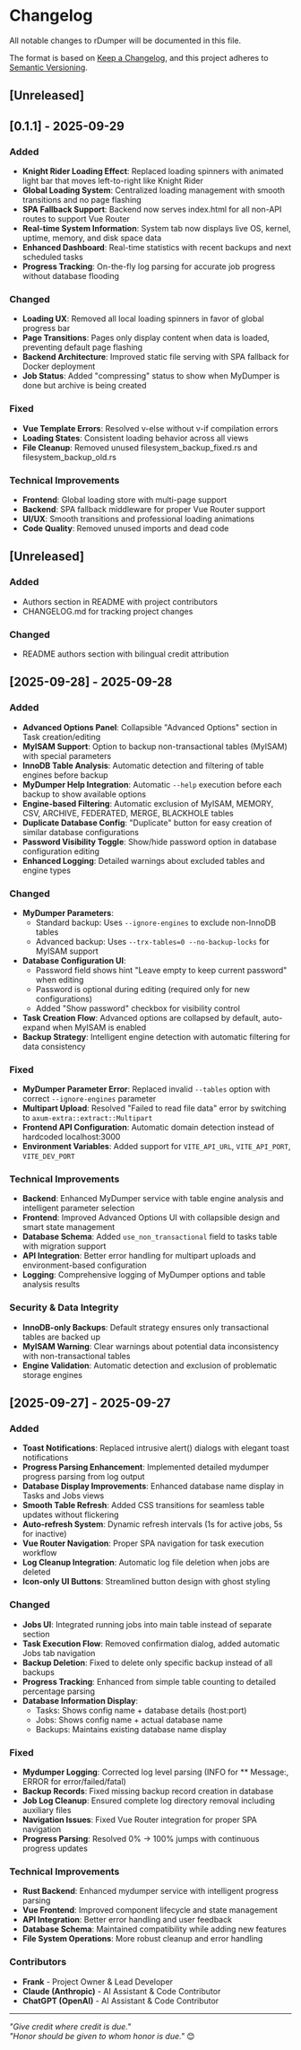# Changelog

All notable changes to rDumper will be documented in this file.

The format is based on [Keep a Changelog](https://keepachangelog.com/en/1.0.0/),
and this project adheres to [Semantic Versioning](https://semver.org/spec/v2.0.0.html).

## [Unreleased]

## [0.1.1] - 2025-09-29

### Added
- **Knight Rider Loading Effect**: Replaced loading spinners with animated light bar that moves left-to-right like Knight Rider
- **Global Loading System**: Centralized loading management with smooth transitions and no page flashing
- **SPA Fallback Support**: Backend now serves index.html for all non-API routes to support Vue Router
- **Real-time System Information**: System tab now displays live OS, kernel, uptime, memory, and disk space data
- **Enhanced Dashboard**: Real-time statistics with recent backups and next scheduled tasks
- **Progress Tracking**: On-the-fly log parsing for accurate job progress without database flooding

### Changed
- **Loading UX**: Removed all local loading spinners in favor of global progress bar
- **Page Transitions**: Pages only display content when data is loaded, preventing default page flashing
- **Backend Architecture**: Improved static file serving with SPA fallback for Docker deployment
- **Job Status**: Added "compressing" status to show when MyDumper is done but archive is being created

### Fixed
- **Vue Template Errors**: Resolved v-else without v-if compilation errors
- **Loading States**: Consistent loading behavior across all views
- **File Cleanup**: Removed unused filesystem_backup_fixed.rs and filesystem_backup_old.rs

### Technical Improvements
- **Frontend**: Global loading store with multi-page support
- **Backend**: SPA fallback middleware for proper Vue Router support
- **UI/UX**: Smooth transitions and professional loading animations
- **Code Quality**: Removed unused imports and dead code

## [Unreleased]

### Added
- Authors section in README with project contributors
- CHANGELOG.md for tracking project changes

### Changed
- README authors section with bilingual credit attribution

## [2025-09-28] - 2025-09-28

### Added
- **Advanced Options Panel**: Collapsible "Advanced Options" section in Task creation/editing
- **MyISAM Support**: Option to backup non-transactional tables (MyISAM) with special parameters
- **InnoDB Table Analysis**: Automatic detection and filtering of table engines before backup
- **MyDumper Help Integration**: Automatic `--help` execution before each backup to show available options
- **Engine-based Filtering**: Automatic exclusion of MyISAM, MEMORY, CSV, ARCHIVE, FEDERATED, MERGE, BLACKHOLE tables
- **Duplicate Database Config**: "Duplicate" button for easy creation of similar database configurations
- **Password Visibility Toggle**: Show/hide password option in database configuration editing
- **Enhanced Logging**: Detailed warnings about excluded tables and engine types

### Changed
- **MyDumper Parameters**: 
  - Standard backup: Uses `--ignore-engines` to exclude non-InnoDB tables
  - Advanced backup: Uses `--trx-tables=0 --no-backup-locks` for MyISAM support
- **Database Configuration UI**: 
  - Password field shows hint "Leave empty to keep current password" when editing
  - Password is optional during editing (required only for new configurations)
  - Added "Show password" checkbox for visibility control
- **Task Creation Flow**: Advanced options are collapsed by default, auto-expand when MyISAM is enabled
- **Backup Strategy**: Intelligent engine detection with automatic filtering for data consistency

### Fixed
- **MyDumper Parameter Error**: Replaced invalid `--tables` option with correct `--ignore-engines` parameter
- **Multipart Upload**: Resolved "Failed to read file data" error by switching to `axum-extra::extract::Multipart`
- **Frontend API Configuration**: Automatic domain detection instead of hardcoded localhost:3000
- **Environment Variables**: Added support for `VITE_API_URL`, `VITE_API_PORT`, `VITE_DEV_PORT`

### Technical Improvements
- **Backend**: Enhanced MyDumper service with table engine analysis and intelligent parameter selection
- **Frontend**: Improved Advanced Options UI with collapsible design and smart state management
- **Database Schema**: Added `use_non_transactional` field to tasks table with migration support
- **API Integration**: Better error handling for multipart uploads and environment-based configuration
- **Logging**: Comprehensive logging of MyDumper options and table analysis results

### Security & Data Integrity
- **InnoDB-only Backups**: Default strategy ensures only transactional tables are backed up
- **MyISAM Warning**: Clear warnings about potential data inconsistency with non-transactional tables
- **Engine Validation**: Automatic detection and exclusion of problematic storage engines

## [2025-09-27] - 2025-09-27

### Added
- **Toast Notifications**: Replaced intrusive alert() dialogs with elegant toast notifications
- **Progress Parsing Enhancement**: Implemented detailed mydumper progress parsing from log output
- **Database Display Improvements**: Enhanced database name display in Tasks and Jobs views
- **Smooth Table Refresh**: Added CSS transitions for seamless table updates without flickering
- **Auto-refresh System**: Dynamic refresh intervals (1s for active jobs, 5s for inactive)
- **Vue Router Navigation**: Proper SPA navigation for task execution workflow
- **Log Cleanup Integration**: Automatic log file deletion when jobs are deleted
- **Icon-only UI Buttons**: Streamlined button design with ghost styling

### Changed
- **Jobs UI**: Integrated running jobs into main table instead of separate section
- **Task Execution Flow**: Removed confirmation dialog, added automatic Jobs tab navigation
- **Backup Deletion**: Fixed to delete only specific backup instead of all backups
- **Progress Tracking**: Enhanced from simple table counting to detailed percentage parsing
- **Database Information Display**: 
  - Tasks: Shows config name + database details (host:port)
  - Jobs: Shows config name + actual database name
  - Backups: Maintains existing database name display

### Fixed
- **Mydumper Logging**: Corrected log level parsing (INFO for ** Message:, ERROR for error/failed/fatal)
- **Backup Records**: Fixed missing backup record creation in database
- **Job Log Cleanup**: Ensured complete log directory removal including auxiliary files
- **Navigation Issues**: Fixed Vue Router integration for proper SPA navigation
- **Progress Parsing**: Resolved 0% → 100% jumps with continuous progress updates

### Technical Improvements
- **Rust Backend**: Enhanced mydumper service with intelligent progress parsing
- **Vue Frontend**: Improved component lifecycle and state management
- **API Integration**: Better error handling and user feedback
- **Database Schema**: Maintained compatibility while adding new features
- **File System Operations**: More robust cleanup and error handling

### Contributors
- **Frank** - Project Owner & Lead Developer
- **Claude (Anthropic)** - AI Assistant & Code Contributor
- **ChatGPT (OpenAI)** - AI Assistant & Code Contributor

---

*"Give credit where credit is due."*  
*"Honor should be given to whom honor is due."* 😊
